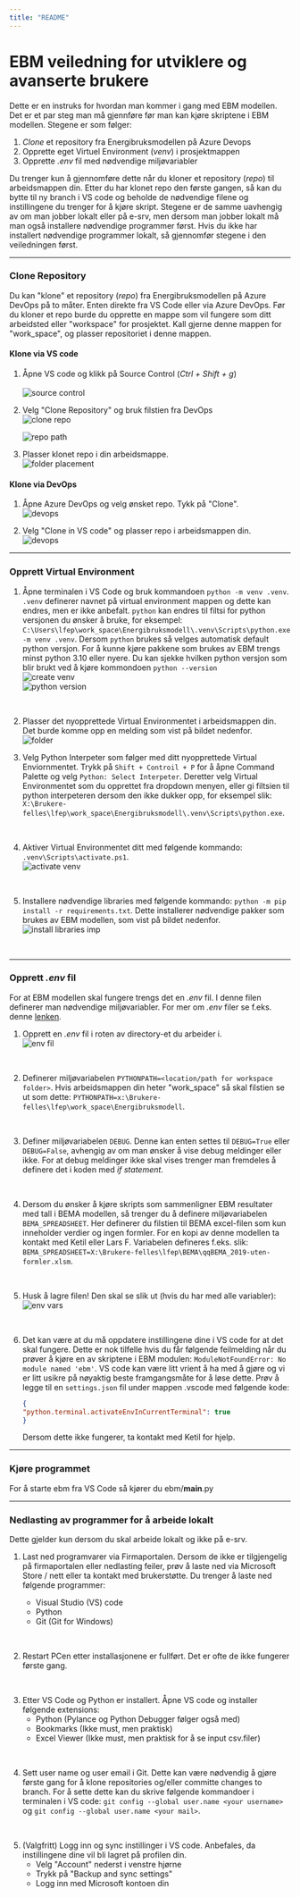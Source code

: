 ```yaml
---
title: "README"
---
```


# EBM veiledning for utviklere og avanserte brukere

Dette er en instruks for hvordan man kommer i gang med EBM modellen. Det er et par steg man må gjennføre før man kan kjøre skriptene i EBM modellen. Stegene er som følger:

1. *Clone* et repository fra Energibruksmodellen på Azure Devops 
2. Opprette eget Virtuel Environment (*venv*) i prosjektmappen
3. Opprette *.env* fil med nødvendige miljøvariabler

Du trenger kun å gjennomføre dette når du kloner et repository (*repo*) til arbeidsmappen din. Etter du har klonet repo den første gangen, så kan du bytte til ny branch i VS code og beholde de nødvendige filene og instillingene du trenger for å kjøre skript. Stegene er de samme uavhengig av om man jobber lokalt eller på e-srv, men dersom man jobber lokalt må man også installere nødvendige programmer først. Hvis du ikke har installert nødvendige programmer lokalt, så gjennomfør stegene i den veiledningen først.

---

### Clone Repository

Du kan "klone" et repository (*repo*) fra Energibruksmodellen på Azure DevOps på to måter. Enten direkte fra VS Code eller via Azure DevOps. Før du kloner et repo burde du opprette en mappe som vil fungere som ditt arbeidsted eller "workspace" for prosjektet. Kall gjerne denne mappen for "work_space", og plasser repositoriet i denne mappen. 

#### Klone via VS code

1. Åpne VS code og klikk på Source Control (*Ctrl + Shift + g*) <br>  
    ![source control](images\source_control.png) 
    <br>
    
2. Velg "Clone Repository" og bruk filstien fra DevOps <br>
    ![clone repo](images\clone_repo.png)
    <br>
 
    ![repo path](images\repo_filsti.png)
    <br>
3. Plasser klonet repo i din arbeidsmappe.<br>
    ![folder placement](images\folder_placement.png)
    <br>

#### Klone via DevOps

1. Åpne Azure DevOps og velg ønsket repo. Tykk på "Clone".<br>
    ![devops](images\devops1.png)
    <br>

2. Velg "Clone in VS code" og plasser repo i arbeidsmappen din.<br> 
    ![devops](images\devops2.png)
    <br>

---

### Opprett Virtual Environment

1. Åpne terminalen i VS Code og bruk kommandoen ``python -m venv .venv``. ``.venv`` definerer navnet på virtual environment mappen og dette kan endres, men er ikke anbefalt. ``python`` kan endres til filtsi for python versjonen du ønsker å bruke, for eksempel: ``C:\Users\lfep\work_space\Energibruksmodell\.venv\Scripts\python.exe -m venv .venv``. Dersom ``python`` brukes så velges automatisk default python versjon. For å kunne kjøre pakkene som brukes av EBM trengs minst python 3.10 eller nyere. Du kan sjekke hvilken python versjon som blir brukt ved å kjøre kommondoen ``python --version``<br> 
![create venv](images\create_venv.png) <br>
![python version](images\python_version.png)
<br>

2. Plasser det nyopprettede Virtual Environmentet i arbeidsmappen din. Det burde komme opp en melding som vist på bildet nedenfor. <br>
    ![folder](images\venv_folder.png)
    <br>

3. Velg Python Interpeter som følger med ditt nyopprettede Virtual Enviornmentet. Trykk på ``Shift + Controil + P`` for å åpne Command Palette og velg ``Python: Select Interpeter``. Deretter velg Virtual Environmentet som du opprettet fra dropdown menyen, eller gi filtsien til python interpeteren dersom den ikke dukker opp, for eksempel slik: ``X:\Brukere-felles\lfep\work_space\Energibruksmodell\.venv\Scripts\python.exe``.
<br>

4. Aktiver Virtual Environmentet ditt med følgende kommando: ``.venv\Scripts\activate.ps1``.<br>
![activate venv](images\activate_venv.png)
<br>

5. Installere nødvendige libraries med følgende kommando: ``python -m pip install -r requirements.txt``. Dette installerer nødvendige pakker som brukes av EBM modellen, som vist på bildet nedenfor.<br>
![install libraries](images\install_libraries.png) imp
<br>

---

### Opprett *.env* fil

For at EBM modellen skal fungere trengs det en *.env* fil. I denne filen definerer man nødvendige miljøvariabler. For mer om *.env* filer se f.eks. denne [lenken](https://www.geeksforgeeks.org/how-to-create-and-use-env-files-in-python/). 

1. Opprett en *.env* fil i roten av directory-et du arbeider i.<br>
![env fil](images\env_file.png)
<br>

2. Definerer miljøvariabelen ``PYTHONPATH=<location/path for workspace folder>``. Hvis arbeidsmappen din heter "work_space" så skal filstien se ut som dette: ``PYTHONPATH=x:\Brukere-felles\lfep\work_space\Energibruksmodell``. 
<br>

3. Definer miljøvariabelen ``DEBUG``. Denne kan enten settes til ``DEBUG=True`` eller ``DEBUG=False``, avhengig av om man ønsker å vise debug meldinger eller ikke. For at debug meldinger ikke skal vises trenger man fremdeles å definere det i koden med *if statement*. 
<br>

4. Dersom du ønsker å kjøre skripts som sammenligner EBM resultater med tall i BEMA modellen, så trenger du å definere miljøvariabelen ``BEMA_SPREADSHEET``. Her definerer du filstien til BEMA excel-filen som kun inneholder verdier og ingen formler. For en kopi av denne modellen ta kontakt med Ketil eller Lars F. Variabelen defineres f.eks. slik: ``BEMA_SPREADSHEET=X:\Brukere-felles\lfep\BEMA\qqBEMA_2019-uten-formler.xlsm``.
<br>

5. Husk å lagre filen! Den skal se slik ut (hvis du har med alle variabler):<br>
![env vars](images\env_variables.png)
<br>

6. Det kan være at du må oppdatere instillingene dine i VS code for at det skal fungere. Dette er nok tilfelle hvis du får følgende feilmelding når du prøver å kjøre en av skriptene i EBM modulen: ``ModuleNotFoundError: No module named 'ebm'``. VS code kan være litt vrient å ha med å gjøre og vi er litt usikre på nøyaktig beste framgangsmåte for å løse dette. Prøv å legge til en ``settings.json`` fil under mappen .vscode med følgende kode: 

     ```json   
    {
    "python.terminal.activateEnvInCurrentTerminal": true
    }
    ```
    Dersom dette ikke fungerer, ta kontakt med Ketil for hjelp.  

---

### Kjøre programmet

For å starte ebm fra VS Code så kjører du ebm/__main__.py

---

### Nedlasting av programmer for å arbeide lokalt

Dette gjelder kun dersom du skal arbeide lokalt og ikke på e-srv. 

1. Last ned programvarer via Firmaportalen. Dersom de ikke er tilgjengelig på firmaportalen eller nedlasting feiler, prøv å laste ned via Microsoft Store / nett eller ta kontakt med brukerstøtte. Du trenger å laste ned følgende programmer:

    - Visual Studio (VS) code
    - Python
    - Git (Git for Windows)
<br>

2. Restart PCen etter installasjonene er fullført. Det er ofte de ikke fungerer første gang.
<br>

3. Etter VS Code og Python er installert. Åpne VS code og installer følgende extensions:
    - Python (Pylance og Python Debugger følger også med) 
    - Bookmarks (Ikke must, men praktisk)
    - Excel Viewer (Ikke must, men praktisk for å se input csv.filer)
<br>

4. Sett user name og user email i Git. Dette kan være nødvendig å gjøre første gang for å klone repositories og/eller committe changes to branch. For å sette dette kan du skrive følgende kommandoer i terminalen i VS code: ``git config --global user.name <your username>`` og ``git config --global user.name <your mail>``. 
<br>

5. (Valgfritt) Logg inn og sync instillinger i VS code. Anbefales, da instillingene dine vil bli lagret på profilen din. 
    - Velg "Account" nederst i venstre hjørne
    - Trykk på "Backup and sync settings"
    - Logg inn med Microsoft kontoen din
